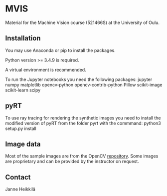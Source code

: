 # MVIS
Material for the Machine Vision course (521466S) at the University of Oulu.

## Installation

You may use Anaconda or pip to install the packages. 

Python version >= 3.4.9 is required.

A virtual environment is recommended. 

To run the Jupyter notebooks you need the following packages:
jupyter
numpy
matplotlib
opencv-python
opencv-contrib-python
Pillow
scikit-image
scikit-learn
scipy

## pyRT

To use ray tracing for rendering the synthetic images you need to install the modified version of pyRT from the folder pyrt with the commmand:
python3 setup.py install

## Image data

Most of the sample images are from the OpenCV [repository](https://github.com/opencv/opencv/tree/master/samples/data). Some images are proprietary and can be provided by the instructor on request.

## Contact

Janne Heikkilä
